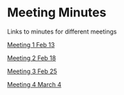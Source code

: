 
# Meeting Minutes

Links to minutes for different meetings

[Meeting 1 Feb 13](Minutes-02-13)

[Meeting 2 Feb 18](Minutes-02-18.md)

[Meeting 3 Feb 25](Minutes-02-25.md)

[Meeting 4 March 4](Minutes-03-04.md)



